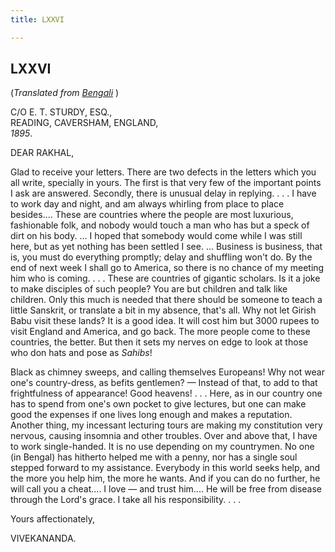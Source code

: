 ```yaml
---
title: LXXVI

---
```





  

  


## LXXVI

(*Translated from [Bengali](b7229e6076.pdf)* )

C/O E. T. STURDY, ESQ.,  
READING, CAVERSHAM, ENGLAND,  
*1895*.

DEAR RAKHAL,

Glad to receive your letters. There are two defects in the letters which
you all write, specially in yours. The first is that very few of the
important points I ask are answered. Secondly, there is unusual delay in
replying. . . . I have to work day and night, and am always whirling
from place to place besides.... These are countries where the people are
most luxurious, fashionable folk, and nobody would touch a man who has
but a speck of dirt on his body. ... I hoped that somebody would come
while I was still here, but as yet nothing has been settled I see. ...
Business is business, that is, you must do everything promptly; delay
and shuffling won't do. By the end of next week I shall go to America,
so there is no chance of my meeting him who is coming. . . . These are
countries of gigantic scholars. Is it a joke to make disciples of such
people? You are but children and talk like children. Only this much is
needed that there should be someone to teach a little Sanskrit, or
translate a bit in my absence, that's all. Why not let Girish Babu visit
these lands? It is a good idea. It will cost him but 3000 rupees to
visit England and America, and go back. The more people come to these
countries, the better. But then it sets my nerves on edge to look at
those who don hats and pose as *Sahibs*!

Black as chimney sweeps, and calling themselves Europeans! Why not wear
one's country-dress, as befits gentlemen? — Instead of that, to add to
that frightfulness of appearance! Good heavens! . . . Here, as in our
country one has to spend from one's own pocket to give lectures, but one
can make good the expenses if one lives long enough and makes a
reputation. Another thing, my incessant lecturing tours are making my
constitution very nervous, causing insomnia and other troubles. Over and
above that, I have to work single-handed. It is no use depending on my
countrymen. No one (in Bengal) has hitherto helped me with a penny, nor
has a single soul stepped forward to my assistance. Everybody in this
world seeks help, and the more you help him, the more he wants. And if
you can do no further, he will call you a cheat.... I love — and trust
him.... He will be free from disease through the Lord's grace. I take
all his responsibility. . . . 

Yours affectionately,

VIVEKANANDA.


